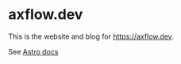 # axflow.dev

This is the website and blog for https://axflow.dev.

See [Astro docs](https://docs.astro.build)
